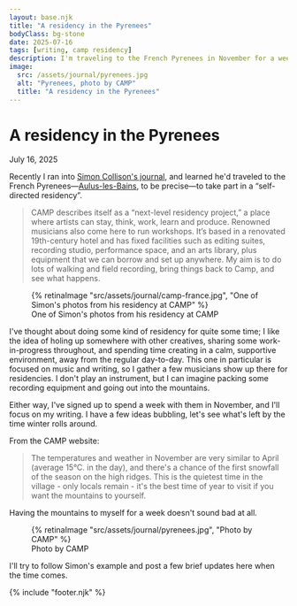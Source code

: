 ```yaml
---
layout: base.njk
title: "A residency in the Pyrenees"
bodyClass: bg-stone
date: 2025-07-16
tags: [writing, camp residency]
description: I'm traveling to the French Pyrenees in November for a week-long writing residency.
image:
  src: /assets/journal/pyrenees.jpg
  alt: "Pyrenees, photo by CAMP"
  title: "A residency in the Pyrenees"
---
```


<div class="w-full max-w-lg ml-auto prose prose-lg font-serif pt-[25vh] dark:prose-invert">

<h1>A residency in the Pyrenees</h1>
<span class="font-sans text-sm">July 16, 2025</span>

Recently I ran into [Simon Collison's journal](https://colly.com/journal/tag:camp%20france?ref=daniel.pizza "Simon Collison's journal"), and learned he'd traveled to the French Pyrenees—[Aulus-les-Bains](https://en.wikipedia.org/wiki/Aulus-les-Bains "Aulus-les-Bains on Wikipedia"), to be precise—to take part in a “self-directed residency”. 

> CAMP describes itself as a “next-level residency project,” a place where artists can stay, think, work, learn and produce. Renowned musicians also come here to run workshops. It’s based in a renovated 19th-century hotel and has fixed facilities such as editing suites, recording studio, performance space, and an arts library, plus equipment that we can borrow and set up anywhere. My aim is to do lots of walking and field recording, bring things back to Camp, and see what happens.

<figure class="w-full">
  {% retinaImage "src/assets/journal/camp-france.jpg", "One of Simon's photos from his residency at CAMP" %}
  <figcaption class="pl-8 sm:pl-0 font-sans tracking-wide">One of Simon's photos from his residency at CAMP</figcaption>
</figure>

I've thought about doing some kind of residency for quite some time; I like the idea of holing up somewhere with other creatives, sharing some work-in-progress throughout, and spending time creating in a calm, supportive environment, away from the regular day-to-day. This one in particular is focused on music and writing, so I gather a few musicians show up there for residencies. I don't play an instrument, but I can imagine packing some recording equipment and going out into the mountains.

Either way, I've signed up to spend a week with them in November, and I'll focus on my writing. I have a few ideas bubbling, let's see what's left by the time winter rolls around. 

From the CAMP website:

> The temperatures and weather in November are very similar to April (average 15°C. in the day), and there's a chance of the first snowfall of the season on the high ridges. This is the quietest time in the village - only locals remain - it's the best time of year to visit if you want the mountains to yourself.

Having the mountains to myself for a week doesn't sound bad at all.

<figure class="w-full">
  {% retinaImage "src/assets/journal/pyrenees.jpg", "Photo by CAMP" %}
  <figcaption class="pl-8 sm:pl-0 font-sans tracking-wide">Photo by CAMP</figcaption>
</figure>

I'll try to follow Simon's example and post a few brief updates here when the time comes.

<!-- Test: This change should not modify the date field above -->

{% include "footer.njk" %}

</div>